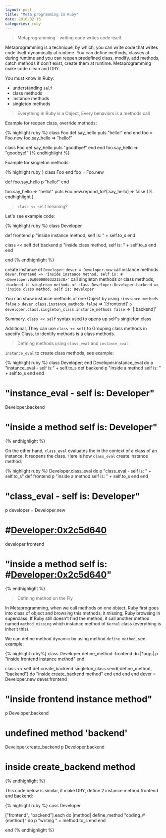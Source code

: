 ```yaml
---
layout: post
title: "Meta programming in Ruby"
date: 2016-02-16
categories: ruby
---
```


> Metaprogramming - writing code writes code itself.

Metaprogramming is a technique, by which, you can write code that writes code itself dynamically at runtime.
You can define methods, classes at during runtime and you can reopen predefined class, modify, add methods, catch methods if don't exist, create them at runtime.
Metaprogramming make code clean and DRY.

You must know in Ruby:
- understanding `self`
- class methods
- instance methods
- singleton methods

> Everything in Ruby is a Object, Every behaviors is a methods call

Example for reopen class, override methods:

{% highlight ruby %}
class Foo
  def say_hello
    puts "hello!"
  end
end
foo = Foo.new
foo.say_hello
=> "hello!"

class Foo
  def say_hello
    puts "goodbye!"
  end
end
foo.say_hello
=> "goodbye!"
{% endhighlight %}

Example for singleton methods:

{% highlight ruby }
class Foo
end
foo = Foo.new

def foo.say_hello
 p "hello!"
end

foo.say_hello
=> "hello!"
puts Foo.new.repond_to?(:say_hello)
=> false
{% endhighlight }

> `class << self` meaning?

Let's see example code:

{% highlight ruby %}
class Developer

  def frontend
    p "inside instance method, self is: " + self.to_s
  end

  class << self
    def backend
      p "inside class method, self is: " + self.to_s
    end
  end

end
{% endhighlight %}

create instance of `Developer`: `dever = Developer.new`
call instance methods: `dever.frontend => 'inside instance method, self is: #<Developer:0x00000003321538>'`
call singleton methods or class methods, `:backend is singleton methods of class Developer`: `Developer.backend => 'inside class method, self is: Developer'`

You can show instance methods of one Object by using `:instance_methods false`
`p dever.class.instance_methods false` => '[:frontend]'
`p developer.class.singleton_class.instance_methods false` => '[:backend]'

Summary, `class << self` syntax used to opens up self's singleton class

Additional, They can use `class << self` to Grouping class methods in specify Class, to identify methods is a class methods.

> Defining methods using `class_eval` and `instance_eval`

`instance_eval` to create class methods, see example:

{% highlight ruby %}
class Developer; end
Developer.instance_eval do
  p "instance_eval - self is:" + self.to_s
  def backend
    p "inside a method self is: " + self.to_s
  end
end
# "instance_eval - self is: Developer"

Developer.backend
# "inside a method self is: Developer"
{% endhighlight %}

On the other hand, `class_eval` evaluates the in the context of a class of an instance. It reopens the class.
Here is how `class_eval` create instance method:

{% highlight ruby %}
Developer.class_eval do
  p "class_eval - self is: " + self.to_s"
  def frontend
    p "inside a method self is: " + self.to_s
  end
end
# "class_eval - self is: Developer"

p developer = Developer.new
# #<Developer:0x2c5d640>

developer.frontend
# "inside a method self is: #<Developer:0x2c5d640>"
{% endhighlight %}

> Defining method on the Fly

In Metaprogramming, when we call methods on one object, Ruby first goes into class of object and browsing this methods, it missing, Ruby browsing in superclass. If Ruby still doesn't find the method, it call another method named `method_missing` which instance method of `Kernel` class (everything is inherit this).

We can define method dynamic by using method `define_method`, see example:

{% highlight ruby%}
class Developer
  define_method :frontend do |*args|
    p "inside frontend instance method"
  end

  class << self
    def create_backend
      singleton_class.send(:define_method, "backend") do
        "inside create_backend method"
      end
    end
  end
end
dever = Developer.new
dever.frontend
# "inside frontend instance method"

p Developer.backend
# undefined method 'backend'

Developer.create_backend
p Developer.backend
# inside create_backend method
{% endhighlight %}

This code below is similar, it make DRY, define 2 instance method frontend and backend:

{% highlight ruby %}
cass Developer

  ["frontend", "backend"].each do |method|
    define_method "coding_#{method}" do
      p "writing " + method.to_s
    end
  end

end
{% endhighlight %}
